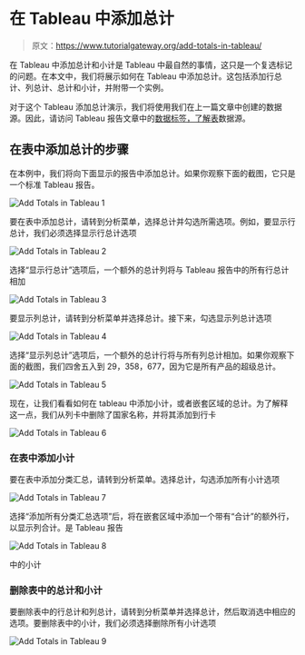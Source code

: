 # 在 Tableau 中添加总计

> 原文：<https://www.tutorialgateway.org/add-totals-in-tableau/>

在 Tableau 中添加总计和小计是 Tableau 中最自然的事情，这只是一个复选标记的问题。在本文中，我们将展示如何在 Tableau 中添加总计。这包括添加行总计、列总计、总计和小计，并附带一个实例。

对于这个 Tableau 添加总计演示，我们将使用我们在上一篇文章中创建的数据源。因此，请访问 Tableau 报告文章中的[数据标签，了解](https://www.tutorialgateway.org/data-labels-in-tableau-reports/)[表](https://www.tutorialgateway.org/tableau/)数据源。

## 在表中添加总计的步骤

在本例中，我们将向下面显示的报告中添加总计。如果你观察下面的截图，它只是一个标准 Tableau 报告。

![Add Totals in Tableau 1](img/bd88e0863f4e811e17cb052659e55ade.png)

要在表中添加总计，请转到分析菜单，选择总计并勾选所需选项。例如，要显示行总计，我们必须选择显示行总计选项

![Add Totals in Tableau 2](img/59b4b9dbb0db664f83cf3a00c8e77530.png)

选择“显示行总计”选项后，一个额外的总计列将与 Tableau 报告中的所有行总计相加

![Add Totals in Tableau 3](img/89a24c07272b9e9ef460c7d9590b9be8.png)

要显示列总计，请转到分析菜单并选择总计。接下来，勾选显示列总计选项

![Add Totals in Tableau 4](img/9ea45a4f310aa5f189ea7a54ba35ffb7.png)

选择“显示列总计”选项后，一个额外的总计行将与所有列总计相加。如果你观察下面的截图，我们四舍五入到 29，358，677，因为它是所有产品的超级总计。

![Add Totals in Tableau 5](img/d33a78e128653d999b8bf89854c8303e.png)

现在，让我们看看如何在 tableau 中添加小计，或者嵌套区域的总计。为了解释这一点，我们从列卡中删除了国家名称，并将其添加到行卡

![Add Totals in Tableau 6](img/b9e798663f656ada80304ce54b8bc2ef.png)

### 在表中添加小计

要在表中添加分类汇总，请转到分析菜单。选择总计，勾选添加所有小计选项

![Add Totals in Tableau 7](img/4205feb64de7a627789e2cbcede6dae8.png)

选择“添加所有分类汇总选项”后，将在嵌套区域中添加一个带有“合计”的额外行，以显示列合计。是 Tableau 报告

![Add Totals in Tableau 8](img/57761b948deb081e8defb8bc4633f83d.png)

中的小计

### 删除表中的总计和小计

要删除表中的行总计和列总计，请转到分析菜单并选择总计，然后取消选中相应的选项。要删除表中的小计，我们必须选择删除所有小计选项

![Add Totals in Tableau 9](img/12329daeff9a91c9566b3a029f077842.png)